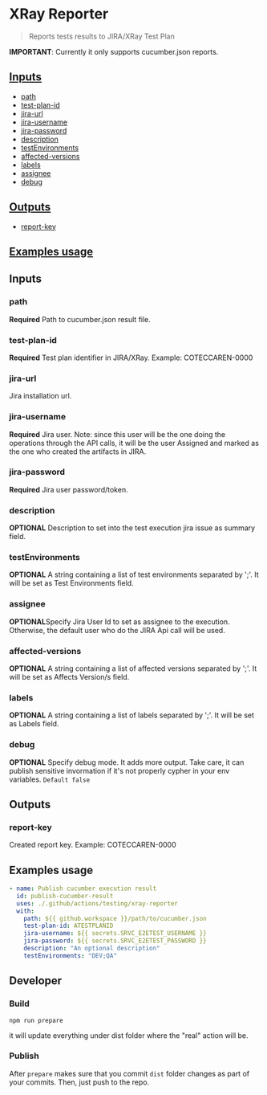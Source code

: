# XRay Reporter

> Reports tests results to JIRA/XRay Test Plan

**IMPORTANT**: Currently it only supports cucumber.json reports.

## [Inputs](#inputs)

- [path](#path)
- [test-plan-id](#test-plan-id)
- [jira-url](#jira-url)
- [jira-username](#jira-username)
- [jira-password](#jira-password)
- [description](#description)
- [testEnvironments](#testenvironments)
- [affected-versions](#affected-versions)
- [labels](#labels)
- [assignee](#assignee)
- [debug](#debug)

## [Outputs](#outputs)

- [report-key](#report-key)

## [Examples usage](#examples)

<h2 style="font-weight: bold" id="inputs">Inputs</h2>

<h3 style="font-weight: bold" id="path">path</h3>

**Required** Path to cucumber.json result file.

<h3 style="font-weight: bold" id="test-plan-id">test-plan-id</h3>

**Required** Test plan identifier in JIRA/XRay. Example: COTECCAREN-0000

<h3 style="font-weight: bold" id="jira-url">jira-url</h3>

Jira installation url.

<h3 style="font-weight: bold" id="jira-username">jira-username</h3>

**Required** Jira user. Note: since this user will be the one doing the operations through the API calls, it will be the user Assigned and marked as the one who created the artifacts in JIRA.

<h3 style="font-weight: bold" id="jira-password">jira-password</h3>

**Required** Jira user password/token.

<h3 style="font-weight: bold" id="description">description</h3>

**OPTIONAL** Description to set into the test execution jira issue as summary field.

<h3 style="font-weight: bold" id="testEnvironments">testEnvironments</h3>

**OPTIONAL** A string containing a list of test environments separated by ';'. It will be set as Test Environments field.

<h3 style="font-weight: bold" id="assignee">assignee</h3>

**OPTIONAL**Specify Jira User Id to set as assignee to the execution. Otherwise, the default user who do the JIRA Api call will be used.

<h3 style="font-weight: bold" id="affected-versions">affected-versions</h3>

**OPTIONAL** A string containing a list of affected versions separated by ';'. It will be set as Affects Version/s field.

<h3 style="font-weight: bold" id="labels">labels</h3>

**OPTIONAL** A string containing a list of labels separated by ';'. It will be set as Labels field.

<h3 style="font-weight: bold" id="debug">debug</h3>

**OPTIONAL** Specify debug mode. It adds more output. Take care, it can publish sensitive invormation if it's not properly cypher in your env variables. `Default false`

<h2 style="font-weight: bold" id="outputs">Outputs</h2>

<h3 style="font-weight: bold" id="report-key">report-key</h3>

Created report key. Example: COTECCAREN-0000

<h2 style="font-weight: bold" id="examples">Examples usage</h2>

```yaml
- name: Publish cucumber execution result
  id: publish-cucumber-result
  uses: ./.github/actions/testing/xray-reporter
  with:
    path: ${{ github.workspace }}/path/to/cucumber.json
    test-plan-id: ATESTPLANID
    jira-username: ${{ secrets.SRVC_E2ETEST_USERNAME }}
    jira-password: ${{ secrets.SRVC_E2ETEST_PASSWORD }}
    description: "An optional description"
    testEnvironments: "DEV;QA"
```

## Developer

### Build

```shell
npm run prepare
```
it will update everything under dist folder where the "real" action will be.

### Publish

After `prepare` makes sure that you commit `dist` folder changes as part of your commits. Then, just push to the repo.